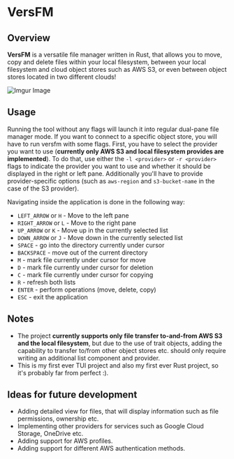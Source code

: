 # VersFM

## Overview

**VersFM** is a versatile file manager written in Rust, that allows you to move, copy and delete files within your local filesystem, between your local filesystem and cloud object stores such as AWS S3, or even between object stores located in two different clouds!

![Imgur Image](https://i.imgur.com/MdJoSUq.gif)

## Usage

Running the tool without any flags will launch it into regular dual-pane file manager mode. If you want to connect to a specific object store, you will have to run versfm with some flags. First, you have to select the provider you want to use (**currently only AWS S3 and local filesystem provides are implemented**). To do that, use either the `-l <provider>` or `-r <provider>` flags to indicate the provider you want to use and whether it should be displayed in the right or left pane. Additionally you'll have to provide provider-specific options (such as `aws-region` and `s3-bucket-name` in the case of the S3 provider).

Navigating inside the application is done in the following way:
- `LEFT_ARROW` or `H` - Move to the left pane
- `RIGHT_ARROW` or `L` - Move to the right pane
- `UP_ARROW` or `K` - Move up in the currently selected list
- `DOWN_ARROW` or `J` - Move down in the currently selected list
- `SPACE` - go into the directory currently under cursor
- `BACKSPACE` - move out of the current directory
- `M` - mark file currently under cursor for move
- `D` - mark file currently under cursor for deletion
- `C` - mark file currently under cursor for copying
- `R` - refresh both lists
- `ENTER` - perform operations (move, delete, copy)
- `ESC` - exit the application

## Notes

- The project **currently supports only file transfer to-and-from AWS S3 and the local filesystem**, but due to the use of trait objects, adding the capability to transfer to/from other object stores etc. should only require writing an additional list component and provider. 
- This is my first ever TUI project and also my first ever Rust project, so it's probably far from perfect :).

## Ideas for future development

- Adding detailed view for files, that will display information such as file permissions, ownership etc.
- Implementing other providers for services such as Google Cloud Storage, OneDrive etc.
- Adding support for AWS profiles.
- Adding support for different AWS authentication methods.
